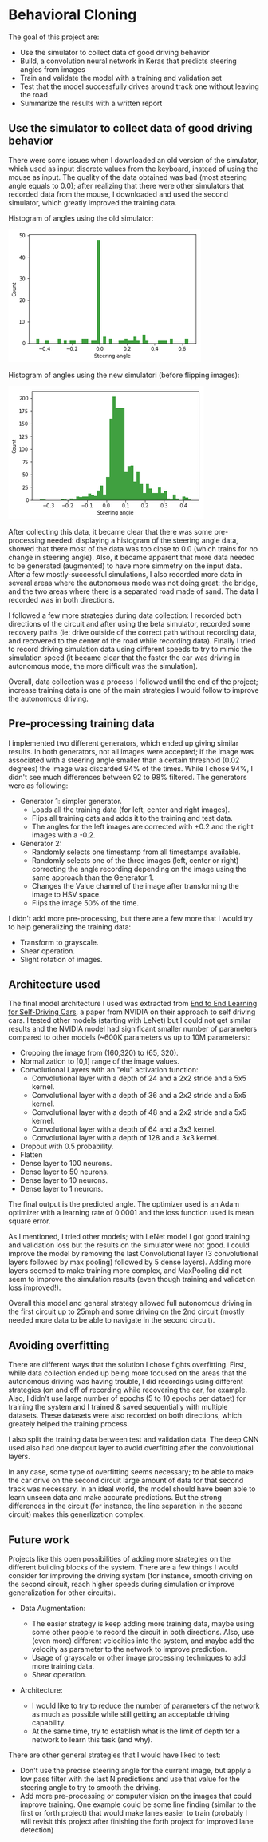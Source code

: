 # Behavioral Cloning

The goal of this project are:
* Use the simulator to collect data of good driving behavior
* Build, a convolution neural network in Keras that predicts steering angles from images
* Train and validate the model with a training and validation set
* Test that the model successfully drives around track one without leaving the road
* Summarize the results with a written report

## Use the simulator to collect data of good driving behavior

There were some issues when I downloaded an old version of the simulator, which used as input discrete values from the keyboard, instead of using the mouse as input. The quality of the data obtained was bad (most steering angle equals to 0.0); after realizing that there were other simulators that recorded data from the mouse, I downloaded and used the second simulator, which greatly improved the training data.

Histogram of angles using the old simulator:

[image1]: ./images/old_simulator.png "Old Simulator"
![alt text][image1]

Histogram of angles using the new simulatori (before flipping images):

[image2]: ./images/collected_4.png "Old Simulator"
![alt text][image2]

After collecting this data, it became clear that there was some pre-processing needed: displaying a histogram of the steering angle data, showed that there most of the data was too close to 0.0 (which trains for no change in steering angle). Also, it became apparent that more data needed to be generated (augmented) to have more simmetry on the input data. After a few mostly-successful simulations, I also recorded more data in several areas where the autonomous mode was not doing great: the bridge, and the two areas where there is a separated road made of sand. The data I recorded was in both directions.

I followed a few more strategies during data collection: I recorded both directions of the circuit and after using the beta simulator, recorded some recovery paths (ie: drive outside of the correct path without recording data, and recovered to the center of the road while recording data). Finally I tried to record driving simulation data using different speeds to try to mimic the simulation speed (it became clear that the faster the car was driving in autonomous mode, the more difficult was the simulation).

Overall, data collection was a process I followed until the end of the project; increase training data is one of the main strategies I would follow to improve the autonomous driving.


## Pre-processing training data

I implemented two different generators, which ended up giving similar results. In both generators, not all images were accepted; if the image was associated with a steering angle smaller than a certain threshold (0.02 degrees) the image was discarded 94% of the times. While I chose 94%, I didn't see much differences between 92 to 98% filtered. The generators were as following:

* Generator 1: simpler generator. 
  * Loads all the training data (for left, center and right images).
  * Flips all training data and adds it to the training and test data.
  * The angles for the left images are corrected with +0.2 and the right images with a -0.2.
* Generator 2:
  * Randomly selects one timestamp from all timestamps available.
  * Randomly selects one of the three images (left, center or right) correcting the angle recording depending on the image using the same approach than the Generator 1. 
  * Changes the Value channel of the image after transforming the image to HSV space.
  * Flips the image 50% of the time.

I didn't add more pre-processing, but there are a few more that I would try to help generalizing the training data:
* Transform to grayscale.
* Shear operation.
* Slight rotation of images.

## Architecture used

The final model architecture I used was extracted from [End to End Learning for Self-Driving Cars](https://arxiv.org/pdf/1604.07316.pdf), a paper from NVIDIA on their approach to self driving cars. I tested other models (starting with LeNet) but I could not get similar results and the NVIDIA model had significant smaller number of parameters compared to other models (~600K parameters vs up to 10M parameters):

* Cropping the image from (160,320) to (65, 320).
* Normalization to [0,1] range of the image values.
* Convolutional Layers with an "elu" activation function:
  * Convolutional layer with a depth of 24 and a 2x2 stride and a 5x5 kernel.
  * Convolutional layer with a depth of 36 and a 2x2 stride and a 5x5 kernel.
  * Convolutional layer with a depth of 48 and a 2x2 stride and a 5x5 kernel.
  * Convolutional layer with a depth of 64 and a 3x3 kernel.
  * Convolutional layer with a depth of 128 and a 3x3 kernel.
* Dropout with 0.5 probability.
* Flatten
* Dense layer to 100 neurons.
* Dense layer to 50 neurons.
* Dense layer to 10 neurons.
* Dense layer to 1 neurons.

The final output is the predicted angle. The optimizer used is an Adam optimizer with a learning rate of 0.0001 and the loss function used is mean square error.

As I mentioned, I tried other models; with LeNet model I got good training and validation loss but the results on the simulator were not good. I could improve the model by removing the last Convolutional layer (3 convolutional layers followed by max pooling) followed by 5 dense layers). Adding more layers seemed to make training more complex, and MaxPooling did not seem to improve the simulation results (even though training and validation loss improved!).

Overall this model and general strategy allowed full autonomous driving in the first circuit up to 25mph and some driving on the 2nd circuit (mostly needed more data to be able to navigate in the second circuit).

## Avoiding overfitting

There are different ways that the solution I chose fights overfitting. First, while data collection ended up being more focused on the areas that the autonomous driving was having trouble, I did recordings using different strategies (on and off of recording while recovering the car, for example. Also, I didn't use large number of epochs (5 to 10 epochs per dataet) for training the system and I trained & saved sequentially with multiple datasets. These datasets were also recorded on both directions, which greately helped the training process.

I also split the training data between test and validation data. The deep CNN used also had one dropout layer to avoid overfitting after the convolutional layers.

In any case, some type of overfitting seems necessary; to be able to make the car drive on the second circuit large amount of data for that second track was necessary. In an ideal world, the model should have been able to learn unseen data and make accurate predictions. But the strong differences in the circuit (for instance, the line separation in the second circuit) makes this generlization complex.


## Future work

Projects like this open possibilities of adding more strategies on the different building blocks of the system. There are a few things I would consider for improving the driving system (for instance, smooth driving on the second circuit,  reach higher speeds during simulation or improve generalization for other circuits).

* Data Augmentation:
  * The easier strategy is keep adding more training data, maybe using some other people to record the circuit in both directions. Also, use (even more) different velocities into the system, and maybe add the velocity as parameter to the network to improve prediction.
  * Usage of grayscale or other image processing techniques to add more training data.
  * Shear operation.

* Architecture:
  * I would like to try to reduce the number of parameters of the network as much as possible while still getting an acceptable driving capability.
  * At the same time, try to establish what is the limit of depth for a network to learn this task (and why).

There are other general strategies that I would have liked to test:
  * Don't use the precise steering angle for the current image, but apply a low pass filter with the last N predictions and use that value for the steering angle to try to smooth the driving.
  * Add more pre-processing or computer vision on the images that could improve training. One example could be some line finding (similar to the first or forth project) that would make lanes easier to train (probably I will revisit this project after finishing the forth project for improved lane detection)

